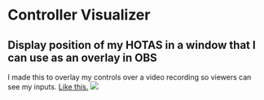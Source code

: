 # Controller Visualizer
## Display position of my HOTAS in a window that I can use as an overlay in OBS
I made this to overlay my controls over a video recording so viewers can see my inputs. [Like this.](https://youtu.be/HHD6wFgn3p4)
![](https://i.imgur.com/LJvMjwQ.gif)
